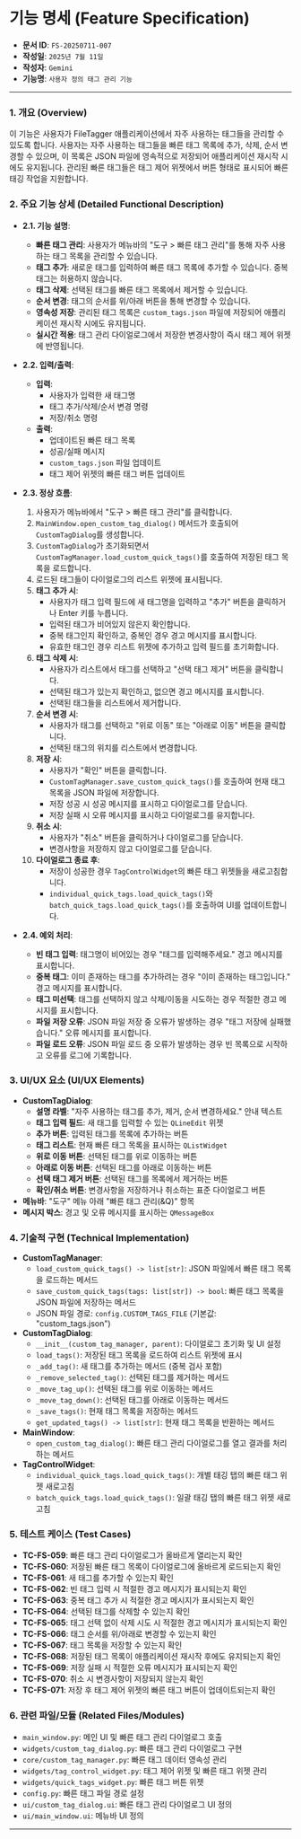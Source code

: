 # 기능 명세 (Feature Specification)

*   **문서 ID**: `FS-20250711-007`
*   **작성일**: `2025년 7월 11일`
*   **작성자**: `Gemini`
*   **기능명**: `사용자 정의 태그 관리 기능`

---

### 1. 개요 (Overview)

이 기능은 사용자가 FileTagger 애플리케이션에서 자주 사용하는 태그들을 관리할 수 있도록 합니다. 사용자는 자주 사용하는 태그들을 빠른 태그 목록에 추가, 삭제, 순서 변경할 수 있으며, 이 목록은 JSON 파일에 영속적으로 저장되어 애플리케이션 재시작 시에도 유지됩니다. 관리된 빠른 태그들은 태그 제어 위젯에서 버튼 형태로 표시되어 빠른 태깅 작업을 지원합니다.

### 2. 주요 기능 상세 (Detailed Functional Description)

*   **2.1. 기능 설명**:
    *   **빠른 태그 관리**: 사용자가 메뉴바의 "도구 > 빠른 태그 관리"를 통해 자주 사용하는 태그 목록을 관리할 수 있습니다.
    *   **태그 추가**: 새로운 태그를 입력하여 빠른 태그 목록에 추가할 수 있습니다. 중복 태그는 허용하지 않습니다.
    *   **태그 삭제**: 선택된 태그를 빠른 태그 목록에서 제거할 수 있습니다.
    *   **순서 변경**: 태그의 순서를 위/아래 버튼을 통해 변경할 수 있습니다.
    *   **영속성 저장**: 관리된 태그 목록은 `custom_tags.json` 파일에 저장되어 애플리케이션 재시작 시에도 유지됩니다.
    *   **실시간 적용**: 태그 관리 다이얼로그에서 저장한 변경사항이 즉시 태그 제어 위젯에 반영됩니다.

*   **2.2. 입력/출력**:
    *   **입력**:
        *   사용자가 입력한 새 태그명
        *   태그 추가/삭제/순서 변경 명령
        *   저장/취소 명령
    *   **출력**:
        *   업데이트된 빠른 태그 목록
        *   성공/실패 메시지
        *   `custom_tags.json` 파일 업데이트
        *   태그 제어 위젯의 빠른 태그 버튼 업데이트

*   **2.3. 정상 흐름**:
    1.  사용자가 메뉴바에서 "도구 > 빠른 태그 관리"를 클릭합니다.
    2.  `MainWindow.open_custom_tag_dialog()` 메서드가 호출되어 `CustomTagDialog`를 생성합니다.
    3.  `CustomTagDialog`가 초기화되면서 `CustomTagManager.load_custom_quick_tags()`를 호출하여 저장된 태그 목록을 로드합니다.
    4.  로드된 태그들이 다이얼로그의 리스트 위젯에 표시됩니다.
    5.  **태그 추가 시**:
        *   사용자가 태그 입력 필드에 새 태그명을 입력하고 "추가" 버튼을 클릭하거나 Enter 키를 누릅니다.
        *   입력된 태그가 비어있지 않은지 확인합니다.
        *   중복 태그인지 확인하고, 중복인 경우 경고 메시지를 표시합니다.
        *   유효한 태그인 경우 리스트 위젯에 추가하고 입력 필드를 초기화합니다.
    6.  **태그 삭제 시**:
        *   사용자가 리스트에서 태그를 선택하고 "선택 태그 제거" 버튼을 클릭합니다.
        *   선택된 태그가 있는지 확인하고, 없으면 경고 메시지를 표시합니다.
        *   선택된 태그들을 리스트에서 제거합니다.
    7.  **순서 변경 시**:
        *   사용자가 태그를 선택하고 "위로 이동" 또는 "아래로 이동" 버튼을 클릭합니다.
        *   선택된 태그의 위치를 리스트에서 변경합니다.
    8.  **저장 시**:
        *   사용자가 "확인" 버튼을 클릭합니다.
        *   `CustomTagManager.save_custom_quick_tags()`를 호출하여 현재 태그 목록을 JSON 파일에 저장합니다.
        *   저장 성공 시 성공 메시지를 표시하고 다이얼로그를 닫습니다.
        *   저장 실패 시 오류 메시지를 표시하고 다이얼로그를 유지합니다.
    9.  **취소 시**:
        *   사용자가 "취소" 버튼을 클릭하거나 다이얼로그를 닫습니다.
        *   변경사항을 저장하지 않고 다이얼로그를 닫습니다.
    10. **다이얼로그 종료 후**:
        *   저장이 성공한 경우 `TagControlWidget`의 빠른 태그 위젯들을 새로고침합니다.
        *   `individual_quick_tags.load_quick_tags()`와 `batch_quick_tags.load_quick_tags()`를 호출하여 UI를 업데이트합니다.

*   **2.4. 예외 처리**:
    *   **빈 태그 입력**: 태그명이 비어있는 경우 "태그를 입력해주세요." 경고 메시지를 표시합니다.
    *   **중복 태그**: 이미 존재하는 태그를 추가하려는 경우 "이미 존재하는 태그입니다." 경고 메시지를 표시합니다.
    *   **태그 미선택**: 태그를 선택하지 않고 삭제/이동을 시도하는 경우 적절한 경고 메시지를 표시합니다.
    *   **파일 저장 오류**: JSON 파일 저장 중 오류가 발생하는 경우 "태그 저장에 실패했습니다." 오류 메시지를 표시합니다.
    *   **파일 로드 오류**: JSON 파일 로드 중 오류가 발생하는 경우 빈 목록으로 시작하고 오류를 로그에 기록합니다.

### 3. UI/UX 요소 (UI/UX Elements)

*   **CustomTagDialog**:
    *   **설명 라벨**: "자주 사용하는 태그를 추가, 제거, 순서 변경하세요." 안내 텍스트
    *   **태그 입력 필드**: 새 태그를 입력할 수 있는 `QLineEdit` 위젯
    *   **추가 버튼**: 입력된 태그를 목록에 추가하는 버튼
    *   **태그 리스트**: 현재 빠른 태그 목록을 표시하는 `QListWidget`
    *   **위로 이동 버튼**: 선택된 태그를 위로 이동하는 버튼
    *   **아래로 이동 버튼**: 선택된 태그를 아래로 이동하는 버튼
    *   **선택 태그 제거 버튼**: 선택된 태그를 목록에서 제거하는 버튼
    *   **확인/취소 버튼**: 변경사항을 저장하거나 취소하는 표준 다이얼로그 버튼
*   **메뉴바**: "도구" 메뉴 아래 "빠른 태그 관리(&Q)" 항목
*   **메시지 박스**: 경고 및 오류 메시지를 표시하는 `QMessageBox`

### 4. 기술적 구현 (Technical Implementation)

*   **CustomTagManager**:
    *   `load_custom_quick_tags() -> list[str]`: JSON 파일에서 빠른 태그 목록을 로드하는 메서드
    *   `save_custom_quick_tags(tags: list[str]) -> bool`: 빠른 태그 목록을 JSON 파일에 저장하는 메서드
    *   JSON 파일 경로: `config.CUSTOM_TAGS_FILE` (기본값: "custom_tags.json")
*   **CustomTagDialog**:
    *   `__init__(custom_tag_manager, parent)`: 다이얼로그 초기화 및 UI 설정
    *   `load_tags()`: 저장된 태그 목록을 로드하여 리스트 위젯에 표시
    *   `_add_tag()`: 새 태그를 추가하는 메서드 (중복 검사 포함)
    *   `_remove_selected_tag()`: 선택된 태그를 제거하는 메서드
    *   `_move_tag_up()`: 선택된 태그를 위로 이동하는 메서드
    *   `_move_tag_down()`: 선택된 태그를 아래로 이동하는 메서드
    *   `_save_tags()`: 현재 태그 목록을 저장하는 메서드
    *   `get_updated_tags() -> list[str]`: 현재 태그 목록을 반환하는 메서드
*   **MainWindow**:
    *   `open_custom_tag_dialog()`: 빠른 태그 관리 다이얼로그를 열고 결과를 처리하는 메서드
*   **TagControlWidget**:
    *   `individual_quick_tags.load_quick_tags()`: 개별 태깅 탭의 빠른 태그 위젯 새로고침
    *   `batch_quick_tags.load_quick_tags()`: 일괄 태깅 탭의 빠른 태그 위젯 새로고침

### 5. 테스트 케이스 (Test Cases)

*   **TC-FS-059**: 빠른 태그 관리 다이얼로그가 올바르게 열리는지 확인
*   **TC-FS-060**: 저장된 빠른 태그 목록이 다이얼로그에 올바르게 로드되는지 확인
*   **TC-FS-061**: 새 태그를 추가할 수 있는지 확인
*   **TC-FS-062**: 빈 태그 입력 시 적절한 경고 메시지가 표시되는지 확인
*   **TC-FS-063**: 중복 태그 추가 시 적절한 경고 메시지가 표시되는지 확인
*   **TC-FS-064**: 선택된 태그를 삭제할 수 있는지 확인
*   **TC-FS-065**: 태그 선택 없이 삭제 시도 시 적절한 경고 메시지가 표시되는지 확인
*   **TC-FS-066**: 태그 순서를 위/아래로 변경할 수 있는지 확인
*   **TC-FS-067**: 태그 목록을 저장할 수 있는지 확인
*   **TC-FS-068**: 저장된 태그 목록이 애플리케이션 재시작 후에도 유지되는지 확인
*   **TC-FS-069**: 저장 실패 시 적절한 오류 메시지가 표시되는지 확인
*   **TC-FS-070**: 취소 시 변경사항이 저장되지 않는지 확인
*   **TC-FS-071**: 저장 후 태그 제어 위젯의 빠른 태그 버튼이 업데이트되는지 확인

### 6. 관련 파일/모듈 (Related Files/Modules)

*   `main_window.py`: 메인 UI 및 빠른 태그 관리 다이얼로그 호출
*   `widgets/custom_tag_dialog.py`: 빠른 태그 관리 다이얼로그 구현
*   `core/custom_tag_manager.py`: 빠른 태그 데이터 영속성 관리
*   `widgets/tag_control_widget.py`: 태그 제어 위젯 및 빠른 태그 위젯 관리
*   `widgets/quick_tags_widget.py`: 빠른 태그 버튼 위젯
*   `config.py`: 빠른 태그 파일 경로 설정
*   `ui/custom_tag_dialog.ui`: 빠른 태그 관리 다이얼로그 UI 정의
*   `ui/main_window.ui`: 메뉴바 UI 정의

--- 